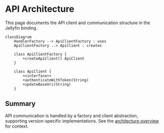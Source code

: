 # API Architecture

This page documents the API client and communication structure in the Jellyfin binding.

```mermaid
classDiagram
    HandlerFactory --> ApiClientFactory : uses
    ApiClientFactory ..> ApiClient : creates
    
    class ApiClientFactory {
        +createApiClient() ApiClient
    }
    
    class ApiClient {
        <<interface>>
        +authenticateWithToken(String)
        +updateBaseUri(String)
    }
```

## Summary

API communication is handled by a factory and client abstraction, supporting version-specific implementations.
See the [architecture overview](../architecture.md) for context.
